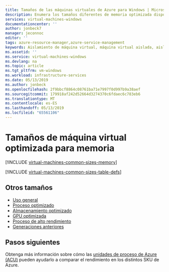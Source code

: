 ```yaml
---
title: Tamaños de las máquinas virtuales de Azure para Windows | Microsoft Docs
description: Enumera los tamaños diferentes de memoria optimizada disponibles para las máquinas virtuales Windows en Azure. Se proporciona información sobre el número de unidades vCPU, discos de datos y NIC, así como sobre el rendimiento de almacenamiento y el ancho de banda de red para los tamaños de esta serie.
services: virtual-machines-windows
documentationcenter: ''
author: jonbeck7
manager: jeconnoc
editor: ''
tags: azure-resource-manager,azure-service-management
keywords: Aislamiento de máquina virtual, máquina virtual aislada, aislamiento, aislada
ms.assetid: ''
ms.service: virtual-machines-windows
ms.devlang: na
ms.topic: article
ms.tgt_pltfrm: vm-windows
ms.workload: infrastructure-services
ms.date: 05/13/2019
ms.author: jonbeck
ms.openlocfilehash: 2f9bbcf8864c08761ba71e7997f0d997b9a38aef
ms.sourcegitcommit: 179918af242d52664d3274370c6fdaec6c783eb6
ms.translationtype: MT
ms.contentlocale: es-ES
ms.lasthandoff: 05/13/2019
ms.locfileid: "65561106"
---
```

# <a name="memory-optimized-virtual-machine-sizes"></a>Tamaños de máquina virtual optimizada para memoria


[!INCLUDE [virtual-machines-common-sizes-memory](../../../includes/virtual-machines-common-sizes-memory.md)]

[!INCLUDE [virtual-machines-common-sizes-table-defs](../../../includes/virtual-machines-common-sizes-table-defs.md)]

## <a name="other-sizes"></a>Otros tamaños
- [Uso general](sizes-general.md)
- [Proceso optimizado](sizes-compute.md)
- [Almacenamiento optimizado](sizes-storage.md)
- [GPU optimizada](sizes-gpu.md)
- [Proceso de alto rendimiento](sizes-hpc.md)
- [Generaciones anteriores](sizes-previous-gen.md)

## <a name="next-steps"></a>Pasos siguientes
Obtenga más información sobre cómo las [unidades de proceso de Azure (ACU)](acu.md) pueden ayudarlo a comparar el rendimiento en los distintos SKU de Azure.
